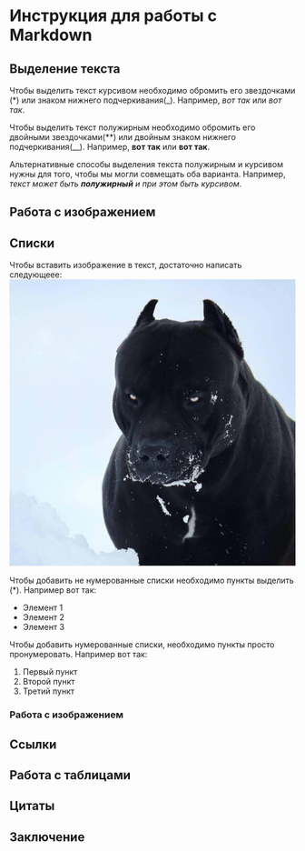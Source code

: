 #  Инструкция для работы с Markdown

## Выделение текста 

Чтобы выделить текст курсивом необходимо обромить его звездочками (*) или знаком нижнего подчеркивания(_). Например, *вот так* или _вот так_.

Чтобы выделить текст полужирным необходимо обромить его двойными звездочками(**) или двойным знаком нижнего подчеркивания(__). Например, **вот так** или __вот так__.

Альтернативные способы выделения текста полужирным и курсивом нужны для того, чтобы мы могли совмещать оба варианта. Например, _текст может быть **полужирный** и при этом быть курсивом_.

## Работа с изображением

## Списки

Чтобы вставить изображение в текст, достаточно написать следующеее:![Это киборг!](cyborg.jpg)

Чтобы добавить не нумерованные списки необходимо пункты выделить (*). Например вот так:
* Элемент 1
* Элемент 2
* Элемент 3

Чтобы добавить нумерованные списки, необходимо пункты просто пронумеровать. Например вот так:
1. Первый пункт
2. Второй пункт
3. Третий пункт 

### Работа с изображением

## Ссылки

## Работа с таблицами 

##  Цитаты

## Заключение